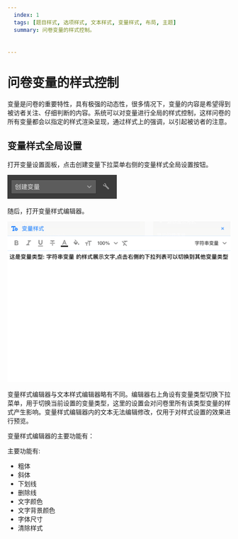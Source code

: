 ```yaml
---
  index: 1
  tags: [题目样式, 选项样式, 文本样式, 变量样式, 布局, 主题]
  summary: 问卷变量的样式控制。


---
```





# 问卷变量的样式控制

变量是问卷的重要特性，具有极强的动态性，很多情况下，变量的内容是希望得到被访者关注、仔细判断的内容。系统可以对变量进行全局的样式控制，这样问卷的所有变量都会以指定的样式渲染呈现，通过样式上的强调，以引起被访者的注意。

## 变量样式全局设置

打开变量设置面板，点击创建变量下拉菜单右侧的变量样式全局设置按钮。

<img src='../assets/02variableStyle/variableStyleSetting.png'>

随后，打开变量样式编辑器。

<img src='../assets/02variableStyle/variableStyleEditor.png'>

变量样式编辑器与文本样式编辑器略有不同。编辑器右上角设有变量类型切换下拉菜单，用于切换当前设置的变量类型，这里的设置会对问卷里所有该类型变量的样式产生影响。变量样式编辑器内的文本无法编辑修改，仅用于对样式设置的效果进行预览。

变量样式编辑器的主要功能有：

主要功能有:

+ 粗体
+ 斜体
+ 下划线
+ 删除线
+ 文字颜色
+ 文字背景颜色
+ 字体尺寸
+ 清除样式